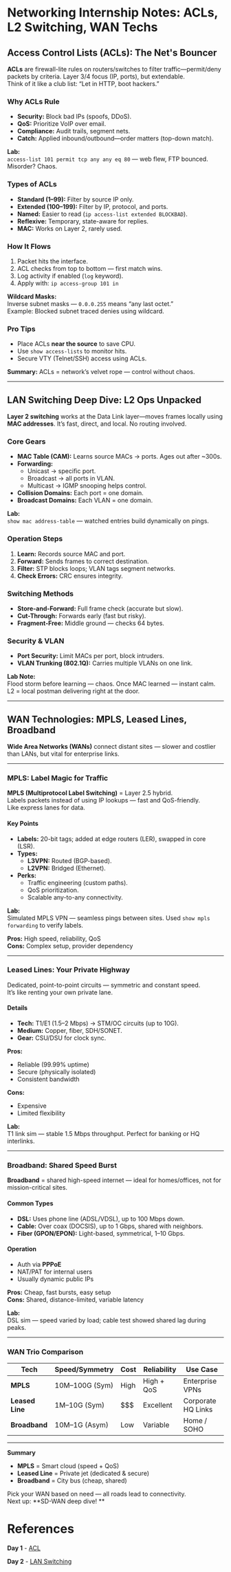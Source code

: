 # Networking Internship Notes: ACLs, L2 Switching, WAN Techs

## Access Control Lists (ACLs): The Net's Bouncer

**ACLs** are firewall-lite rules on routers/switches to filter traffic—permit/deny packets by criteria. Layer 3/4 focus (IP, ports), but extendable.  
Think of it like a club list: “Let in HTTP, boot hackers.”

### Why ACLs Rule
- **Security:** Block bad IPs (spoofs, DDoS).  
- **QoS:** Prioritize VoIP over email.  
- **Compliance:** Audit trails, segment nets.  
- **Catch:** Applied inbound/outbound—order matters (top-down match).

**Lab:**  
`access-list 101 permit tcp any any eq 80` — web flew, FTP bounced. Misorder? Chaos.

### Types of ACLs
- **Standard (1–99):** Filter by source IP only.  
- **Extended (100–199):** Filter by IP, protocol, and ports.  
- **Named:** Easier to read (`ip access-list extended BLOCKBAD`).  
- **Reflexive:** Temporary, state-aware for replies.  
- **MAC:** Works on Layer 2, rarely used.

### How It Flows
1. Packet hits the interface.  
2. ACL checks from top to bottom — first match wins.  
3. Log activity if enabled (`log` keyword).  
4. Apply with: `ip access-group 101 in`  

**Wildcard Masks:**  
Inverse subnet masks — `0.0.0.255` means “any last octet.”  
Example: Blocked subnet traced denies using wildcard.

### Pro Tips
- Place ACLs **near the source** to save CPU.  
- Use `show access-lists` to monitor hits.  
- Secure VTY (Telnet/SSH) access using ACLs.

 **Summary:** ACLs = network’s velvet rope — control without chaos.

---

## LAN Switching Deep Dive: L2 Ops Unpacked

**Layer 2 switching** works at the Data Link layer—moves frames locally using **MAC addresses**. It’s fast, direct, and local. No routing involved.

### Core Gears
- **MAC Table (CAM):** Learns source MACs → ports. Ages out after ~300s.  
- **Forwarding:**  
  - Unicast → specific port.  
  - Broadcast → all ports in VLAN.  
  - Multicast → IGMP snooping helps control.  
- **Collision Domains:** Each port = one domain.  
- **Broadcast Domains:** Each VLAN = one domain.

**Lab:**  
`show mac address-table` — watched entries build dynamically on pings.

### Operation Steps
1. **Learn:** Records source MAC and port.  
2. **Forward:** Sends frames to correct destination.  
3. **Filter:** STP blocks loops; VLAN tags segment networks.  
4. **Check Errors:** CRC ensures integrity.

### Switching Methods
- **Store-and-Forward:** Full frame check (accurate but slow).  
- **Cut-Through:** Forwards early (fast but risky).  
- **Fragment-Free:** Middle ground — checks 64 bytes.  

### Security & VLAN
- **Port Security:** Limit MACs per port, block intruders.  
- **VLAN Trunking (802.1Q):** Carries multiple VLANs on one link.  

**Lab Note:**  
Flood storm before learning — chaos. Once MAC learned — instant calm.  
L2 = local postman delivering right at the door.

---

## WAN Technologies: MPLS, Leased Lines, Broadband

**Wide Area Networks (WANs)** connect distant sites — slower and costlier than LANs, but vital for enterprise links.

---

### MPLS: Label Magic for Traffic

**MPLS (Multiprotocol Label Switching)** = Layer 2.5 hybrid.  
Labels packets instead of using IP lookups — fast and QoS-friendly.  
Like express lanes for data.

#### Key Points
- **Labels:** 20-bit tags; added at edge routers (LER), swapped in core (LSR).  
- **Types:**  
  - **L3VPN:** Routed (BGP-based).  
  - **L2VPN:** Bridged (Ethernet).  
- **Perks:**  
  - Traffic engineering (custom paths).  
  - QoS prioritization.  
  - Scalable any-to-any connectivity.  

**Lab:**  
Simulated MPLS VPN — seamless pings between sites. Used `show mpls forwarding` to verify labels.

 **Pros:** High speed, reliability, QoS  
 **Cons:** Complex setup, provider dependency

---

### Leased Lines: Your Private Highway

Dedicated, point-to-point circuits — symmetric and constant speed.  
It’s like renting your own private lane.

#### Details
- **Tech:** T1/E1 (1.5–2 Mbps) → STM/OC circuits (up to 10G).  
- **Medium:** Copper, fiber, SDH/SONET.  
- **Gear:** CSU/DSU for clock sync.  

**Pros:**  
- Reliable (99.99% uptime)  
- Secure (physically isolated)  
- Consistent bandwidth  

**Cons:**  
- Expensive  
- Limited flexibility  

**Lab:**  
T1 link sim — stable 1.5 Mbps throughput. Perfect for banking or HQ interlinks.

---

### Broadband: Shared Speed Burst

**Broadband** = shared high-speed internet — ideal for homes/offices, not for mission-critical sites.

#### Common Types
- **DSL:** Uses phone line (ADSL/VDSL), up to 100 Mbps down.  
- **Cable:** Over coax (DOCSIS), up to 1 Gbps, shared with neighbors.  
- **Fiber (GPON/EPON):** Light-based, symmetrical, 1–10 Gbps.

#### Operation
- Auth via **PPPoE**  
- NAT/PAT for internal users  
- Usually dynamic public IPs  

**Pros:** Cheap, fast bursts, easy setup  
**Cons:** Shared, distance-limited, variable latency

**Lab:**  
DSL sim — speed varied by load; cable test showed shared lag during peaks.

---

### WAN Trio Comparison

| Tech | Speed/Symmetry | Cost | Reliability | Use Case |
|------|----------------|------|-------------|-----------|
| **MPLS** | 10M–100G (Sym) | High | High + QoS | Enterprise VPNs |
| **Leased Line** | 1M–10G (Sym) | $$$ | Excellent | Corporate HQ Links |
| **Broadband** | 10M–1G (Asym) | Low | Variable | Home / SOHO |

---

 **Summary**

- **MPLS** = Smart cloud (speed + QoS)  
- **Leased Line** = Private jet (dedicated & secure)  
- **Broadband** = City bus (cheap, shared)  

Pick your WAN based on need — all roads lead to connectivity.  
Next up: **SD-WAN deep dive! **

# References

**Day 1** - [ACL](https://claude.ai/public/artifacts/bd93a197-c4e7-4055-8fb8-244f36c6d823)  

**Day 2** - [LAN Switching](https://claude.ai/public/artifacts/c07e6c2a-f9ae-4abd-a263-adb67b666bc9)  


